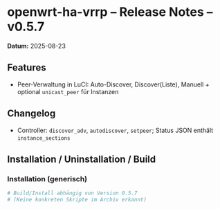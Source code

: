# openwrt-ha-vrrp – Release Notes – v0.5.7

**Datum:** 2025-08-23

## Features
- Peer-Verwaltung in LuCI: Auto-Discover, Discover(Liste), Manuell + optional `unicast_peer` für Instanzen

## Changelog
- Controller: `discover_adv`, `autodiscover`, `setpeer`; Status JSON enthält `instance_sections`

## Installation / Uninstallation / Build
### Installation (generisch)
```sh
# Build/Install abhängig von Version 0.5.7
# (Keine konkreten Skripte im Archiv erkannt)
```
